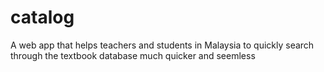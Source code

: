 # catalog
A web app that helps teachers and students in Malaysia to quickly search through the textbook database much quicker and seemless
